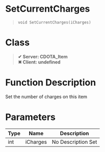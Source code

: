 # SetCurrentCharges
> `void SetCurrentCharges(iCharges)`
# Class
> __✔ Server: CDOTA_Item__  
> __✖ Client: undefined__  
# Function Description
Set the number of charges on this item
# Parameters
Type|Name|Description
--|--|--
int|iCharges|No Description Set
